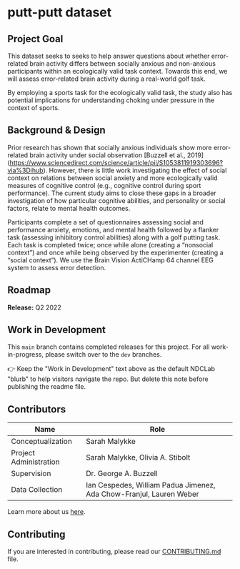 # putt-putt dataset

## Project Goal
This dataset seeks to seeks to help answer questions about whether error-related brain activity differs between socially anxious and non-anxious participants within an ecologically valid task context. Towards this end, we will assess error-related brain activity during a real-world golf task. 

By employing a sports task for the ecologically valid task, the study also has potential implications for understanding choking under pressure in the context of sports.


## Background & Design
Prior research has shown that socially anxious individuals show more error-related brain activity under social observation [Buzzell et al., 2019] (https://www.sciencedirect.com/science/article/pii/S1053811919303696?via%3Dihub). However, there is little work investigating the effect of social context on relations between social anxiety and more ecologically valid measures of cognitive control (e.g., cognitive control during sport performance). The current study aims to close these gaps in a broader investigation of how particular cognitive abilities, and personality or social factors, relate to mental health outcomes.

Participants complete a set of questionnaires assessing social and performance anxiety, emotions, and mental health followed by a flanker task (assessing inhibitory control abilities) along with a golf putting task. Each task is completed twice; once while alone (creating a “nonsocial context”) and once while being observed by the experimenter (creating a “social context”). We use the Brain Vision ActiCHamp 64 channel EEG system to assess error detection. 


## Roadmap
**Release:** Q2 2022


## Work in Development
This `main` branch contains completed releases for this project. For all work-in-progress, please switch over to the `dev` branches.

:point_right: Keep the "Work in Development" text above as the default NDCLab "blurb" to help visitors navigate the repo. But delete this note before publishing the readme file.


## Contributors
| Name | Role |
| ---  | ---  |
| Conceptualization | Sarah Malykke |
| Project Administration | Sarah Malykke, Olivia A. Stibolt |
| Supervision | Dr. George A. Buzzell |
| Data Collection | Ian Cespedes, William Padua Jimenez, Ada Chow-Franjul, Lauren Weber |


Learn more about us [here](www.ndclab.com/people).

## Contributing
If you are interested in contributing, please read our [CONTRIBUTING.md](CONTRIBUTING.md) file.

